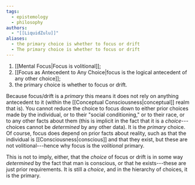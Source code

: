 ```yaml
---
tags:
  - epistemology
  - philosophy
authors:
  - "[[LiquidZulu]]"
aliases:
  - the primary choice is whether to focus or drift
  - The primary choice is whether to focus or drift
---
```

1. [[Mental Focus|Focus is volitional]];
2. [[Focus as Antecedent to Any Choice|focus is the logical antecedent of any other choice]];
3. the primary choice is whether to focus or drift.

Because focus/drift is a *primary* this means it does not rely on anything antecedent to it (within the [[Conceptual Consciousness|conceptual]] realm that is). You cannot reduce the choice to focus down to either prior choices made by the individual, or to their "social conditioning," or to their race, or to any other facts about them (this is implicit in the fact that it is a *choice*---choices cannot be *determined* by any other data). It is the *primary* choice. Of course, focus does depend on prior facts about reality, such as that the individual is [[Consciousness|conscious]] and that they exist, but these are not volitional---hence why focus is the *volitional* primary.

This is not to imply, either, that the *choice* of focus or drift is in some way *determined* by the fact that man is conscious, or that he exists---these are just prior requirements. It is still a *choice*, and in the hierarchy of choices, it is the primary.